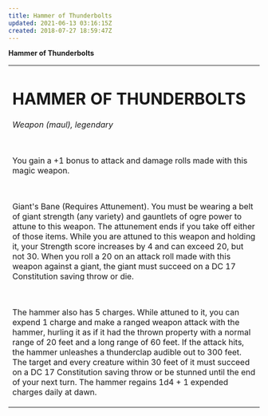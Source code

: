 ```yaml
---
title: Hammer of Thunderbolts
updated: 2021-06-13 03:16:15Z
created: 2018-07-27 18:59:47Z
---
```


**Hammer of Thunderbolts**

<table><tbody><tr class="odd"><td><h1 id="hammer-of-thunderbolts"><strong>HAMMER OF THUNDERBOLTS</strong></h1><p><em>Weapon (maul), legendary</em></p><p> </p><p>You gain a +1 bonus to attack and damage rolls made with this magic weapon.</p><p> </p><p>Giant's Bane (Requires Attunement). You must be wearing a belt of giant strength (any variety) and gauntlets of ogre power to attune to this weapon. The attunement ends if you take off either of those items. While you are attuned to this weapon and holding it, your Strength score increases by 4 and can exceed 20, but not 30. When you roll a 20 on an attack roll made with this weapon against a giant, the giant must succeed on a DC 17 Constitution saving throw or die.</p><p> </p><p>The hammer also has 5 charges. While attuned to it, you can expend 1 charge and make a ranged weapon attack with the hammer, hurling it as if it had the thrown property with a normal range of 20 feet and a long range of 60 feet. If the attack hits, the hammer unleashes a thunderclap audible out to 300 feet. The target and every creature within 30 feet of it must succeed on a DC 17 Constitution saving throw or be stunned until the end of your next turn. The hammer regains 1d4 + 1 expended charges daily at dawn.</p></td></tr></tbody></table>
